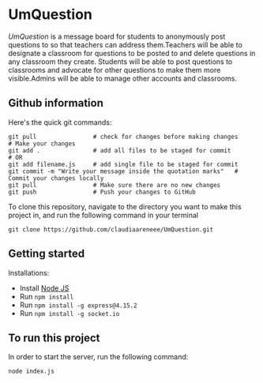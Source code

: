 # UmQuestion
*UmQuestion* is a message board for students to anonymously post questions to so that teachers can address them.Teachers will be able to designate a classroom for questions to be posted to and delete questions in any classroom they create. Students will be able to post questions to classrooms and advocate for other questions to make them more visible.Admins will be able to manage other accounts and classrooms.


## Github information
Here's the quick git commands:
```
git pull                # check for changes before making changes
# Make your changes
git add .               # add all files to be staged for commit
# OR 
git add filename.js     # add single file to be staged for commit
git commit -m "Write your message inside the quotation marks"   # Commit your changes locally
git pull                # Make sure there are no new changes
git push                # Push your changes to GitHub
```

To clone this repository, navigate to the directory you want to make this project in, and run the following command in your terminal
```
git clone https://github.com/claudiaareneee/UmQuestion.git
```

## Getting started
Installations:
- Install [Node JS](https://nodejs.org/en/download/)
- Run ```npm install```
- Run ```npm install -g express@4.15.2```
- Run ```npm install -g socket.io```

## To run this project
In order to start the server, run the following command:
```
node index.js
```